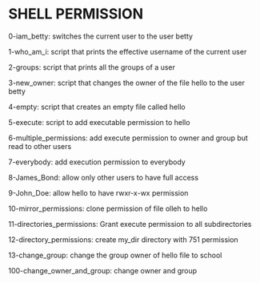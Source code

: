 # SHELL PERMISSION

0-iam_betty: switches the current user to the user betty

1-who_am_i: script that prints the effective username of the current user

2-groups: script that  prints all the groups of a user

3-new_owner: script that changes the owner of the file hello to the user betty

4-empty:  script that creates an empty file called hello

5-execute: script to add executable permission to hello

6-multiple_permissions: add execute permission to owner and group but read to other users

7-everybody: add execution permission to everybody

8-James_Bond: allow only other users to have full access

9-John_Doe: allow hello to have rwxr-x-wx permission

10-mirror_permissions: clone permission of file olleh to hello

11-directories_permissions: Grant execute permission to all subdirectories

12-directory_permissions: create my_dir directory with 751 permission

13-change_group: change the group owner of hello file to school

100-change_owner_and_group: change owner and group
